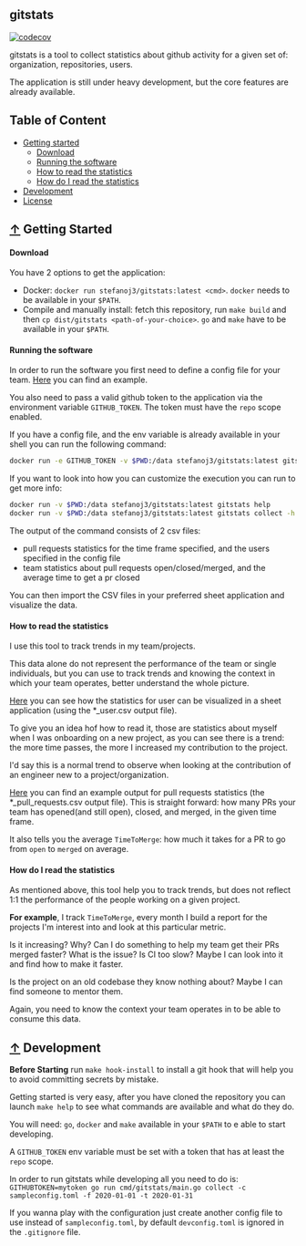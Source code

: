## gitstats
[![codecov](https://codecov.io/gh/stefanoj3/gitstats/branch/master/graph/badge.svg?token=VwDTLXudLv)](https://codecov.io/gh/stefanoj3/gitstats)

gitstats is a tool to collect statistics about github activity for a given set of: organization, repositories, users.

The application is still under heavy development, but the core features are already available.

## Table of Content
- [Getting started](#-getting-started)
    - [Download](#download)
    - [Running the software](#running-the-software)
    - [How to read the statistics](#how-to-read-the-statistics)
    - [How do I read the statistics](#how-do-i-read-the-statistics)
- [Development](#-development)
- [License](https://github.com/stefanoj3/gitstats/blob/master/LICENSE.md)

## [↑](#table-of-content) Getting Started

#### Download
You have 2 options to get the application:
- Docker: `docker run stefanoj3/gitstats:latest <cmd>`.
  `docker` needs to be available in your `$PATH`.
- Compile and manually install: fetch this repository, run `make build` and then `cp dist/gitstats <path-of-your-choice>`. 
  `go` and `make` have to be available in your `$PATH`.

#### Running the software
In order to run the software you first need to define a config file for your team.
[Here](sampleconfig.toml) you can find an example.

You also need to pass a valid github token to the application via the environment variable `GITHUB_TOKEN`.
The token must have the `repo` scope enabled.

If you have a config file, and the env variable is already available in your shell you can run the following command:
```bash
docker run -e GITHUB_TOKEN -v $PWD:/data stefanoj3/gitstats:latest gitstats collect -c /data/devconfig.toml -f 2020-04-01 -t 2020-05-01 -d 120h -v -o /data/out
```

If you want to look into how you can customize the execution you can run to get more info:
```bash
docker run -v $PWD:/data stefanoj3/gitstats:latest gitstats help
docker run -v $PWD:/data stefanoj3/gitstats:latest gitstats collect -h
```

The output of the command consists of 2 csv files:
- pull requests statistics for the time frame specified, and the users specified in the config file
- team statistics about pull requests open/closed/merged, and the average time to get a pr closed

You can then import the CSV files in your preferred sheet application and visualize the data. 

#### How to read the statistics
I use this tool to track trends in my team/projects.

This data alone do not represent the performance of the team or single individuals,
but you can use to track trends and knowing the context in which your team operates, 
better understand the whole picture. 

[Here](resources/docs/screenshot_users.png) you can see how the statistics for user can be visualized in a 
sheet application (using the *_user.csv output file).

To give you an idea hof how to read it, those are statistics about myself when I was onboarding on a new project,
as you can see there is a trend: the more time passes, the more I increased my contribution to the project.

I'd say this is a normal trend to observe when looking at the contribution of an engineer new to a project/organization.

[Here](resources/docs/out_pull_requests.csv) you can find an example output for pull requests statistics (the *_pull_requests.csv output file).
This is straight forward: how many PRs your team has opened(and still open), closed, and merged, in the given time frame.

It also tells you the average `TimeToMerge`: how much it takes for a PR to go from `open` to `merged` on average.

#### How do I read the statistics
As mentioned above, this tool help you to track trends, but does not reflect 1:1 
the performance of the people working on a given project.

**For example**, I track `TimeToMerge`, every month I build a report for the projects I'm interest into and 
look at this particular metric.

Is it increasing? Why? Can I do something to help my team get their PRs merged faster? 
What is the issue? Is CI too slow? Maybe I can look into it and find how to make it faster.

Is the project on an old codebase they know nothing about? Maybe I can find someone to mentor them.

Again, you need to know the context your team operates in to be able to consume this data.


## [↑](#table-of-content) Development

**Before Starting** run `make hook-install` to install a git hook that will help you to
avoid committing secrets by mistake.

Getting started is very easy, after you have cloned the repository you can launch `make help`
to see what commands are available and what do they do. 

You will need: `go`, `docker` and `make` available in your `$PATH` to e able to start developing.

A `GITHUB_TOKEN` env variable must be set with a token that has at least the `repo` scope.

In order to run gitstats while developing all you need to do is:
`GITHUBTOKEN=mytoken go run cmd/gitstats/main.go collect -c sampleconfig.toml -f 2020-01-01 -t 2020-01-31`

If you wanna play with the configuration just create another config file to use instead of `sampleconfig.toml`,
by default `devconfig.toml` is ignored in the `.gitignore` file. 
